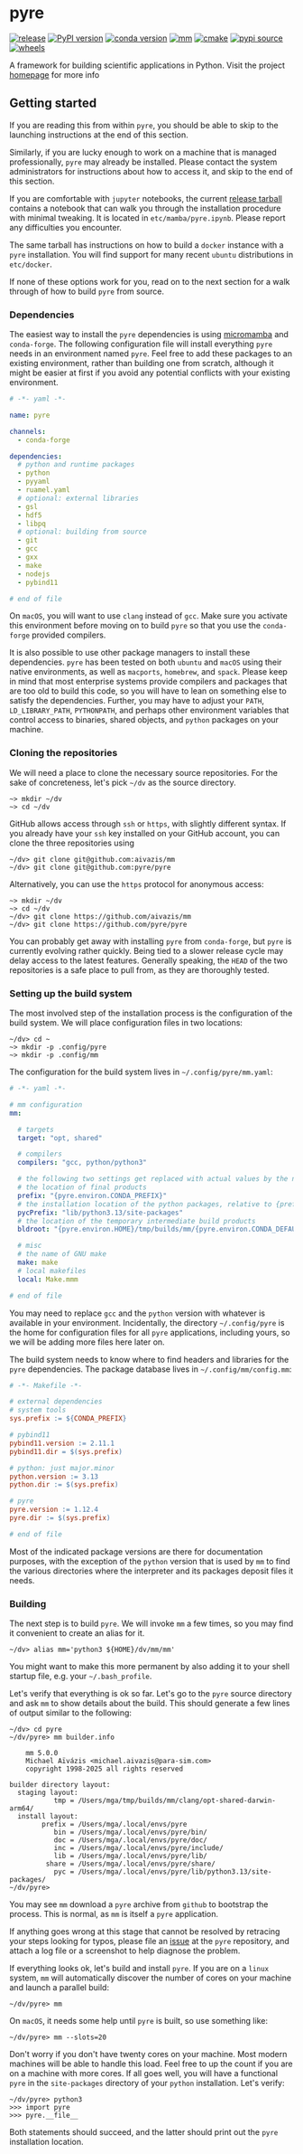 # pyre

[![release](https://img.shields.io/github/v/release/pyre/pyre)](https://github.com/pyre/pyre/releases)
[![PyPI version](https://badge.fury.io/py/pyre.svg)](https://badge.fury.io/py/pyre)
[![conda version](https://img.shields.io/conda/vn/conda-forge/pyre)](https://github.com/conda-forge/pyre-feedstock)
[![mm](https://github.com/pyre/pyre/actions/workflows/mm.yaml/badge.svg)](https://github.com/pyre/pyre/actions/workflows/mm.yaml)
[![cmake](https://github.com/pyre/pyre/actions/workflows/cmake.yaml/badge.svg)](https://github.com/pyre/pyre/actions/workflows/cmake.yaml)
[![pypi source](https://github.com/pyre/pyre/actions/workflows/pypi-source.yaml/badge.svg)](https://github.com/pyre/pyre/actions/workflows/pypi-source.yaml)
[![wheels](https://github.com/pyre/pyre/actions/workflows/pypi-wheels.yaml/badge.svg)](https://github.com/pyre/pyre/actions/workflows/pypi-wheels.yaml)

A framework for building scientific applications in Python. Visit the project [homepage](http://pyre.orthologue.com) for more info

## Getting started

If you are reading this from within `pyre`, you should be able to skip to the launching
instructions at the end of this section.

Similarly, if you are lucky enough to work on a machine that is managed professionally, `pyre` may
already be installed. Please contact the system administrators for instructions about how to access
it, and skip to the end of this section.

If you are comfortable with `jupyter` notebooks, the current
[release tarball](https://github.com/aivazis/pyre/archive/refs/tags/v1.12.5.tar.gz)
contains a notebook that can walk you through the installation procedure with minimal tweaking.
It is located in `etc/mamba/pyre.ipynb`. Please report any difficulties you encounter.

The same tarball has instructions on how to build a `docker` instance with a `pyre` installation.
You will find support for many recent `ubuntu` distributions in `etc/docker`.

If none of these options work for you, read on to the next section for a walk through of how to
build `pyre` from source.

### Dependencies

The easiest way to install the `pyre` dependencies is using
[micromamba](https://mamba.readthedocs.io/en/latest/installation/micromamba-installation.html) and
 `conda-forge`. The following configuration file will install everything `pyre` needs in an
environment named `pyre`. Feel free to add these packages to an existing environment, rather than
building one from scratch, although it might be easier at first if you avoid any potential conflicts
with your existing environment.

``` yaml
# -*- yaml -*-

name: pyre

channels:
  - conda-forge

dependencies:
  # python and runtime packages
  - python
  - pyyaml
  - ruamel.yaml
  # optional: external libraries
  - gsl
  - hdf5
  - libpq
  # optional: building from source
  - git
  - gcc
  - gxx
  - make
  - nodejs
  - pybind11

# end of file
```

On `macOS`, you will want to use `clang` instead of `gcc`. Make sure you activate this environment
before moving on to build `pyre` so that you use the `conda-forge` provided compilers.

It is also possible to use other package managers to install these dependencies. `pyre`
has been tested on both `ubuntu` and `macOS` using their native environments, as well as
`macports`, `homebrew`, and `spack`. Please keep in mind that most enterprise systems provide
compilers and packages that are too old to build this code, so you will have to lean on something
else to satisfy the dependencies. Further, you may have to adjust your `PATH`, `LD_LIBRARY_PATH`,
`PYTHONPATH`, and perhaps other environment variables that control access to binaries, shared
objects, and `python` packages on your machine.

### Cloning the repositories

We will need a place to clone the necessary source repositories. For the sake of concreteness, let's
pick `~/dv` as the source directory.

``` text
~> mkdir ~/dv
~> cd ~/dv
```

GitHub allows access through `ssh` or `https`, with slightly different syntax. If you already have
your `ssh` key installed on your GitHub account, you can clone the three repositories using

``` text
~/dv> git clone git@github.com:aivazis/mm
~/dv> git clone git@github.com:pyre/pyre
```

Alternatively, you can use the `https` protocol for anonymous access:

``` text
~> mkdir ~/dv
~> cd ~/dv
~/dv> git clone https://github.com/aivazis/mm
~/dv> git clone https://github.com/pyre/pyre
```

You can probably get away with installing `pyre` from `conda-forge`, but `pyre` is
currently evolving rather quickly. Being tied to a slower release cycle may delay access to
the latest features. Generally speaking, the `HEAD` of the two repositories is a safe place to
pull from, as they are thoroughly tested.

### Setting up the build system

The most involved step of the installation process is the configuration of the build system.
We will place configuration files in two locations:

``` text
~/dv> cd ~
~> mkdir -p .config/pyre
~> mkdir -p .config/mm
```

The configuration for the build system lives in `~/.config/pyre/mm.yaml`:
``` yaml
# -*- yaml -*-

# mm configuration
mm:

  # targets
  target: "opt, shared"

  # compilers
  compilers: "gcc, python/python3"

  # the following two settings get replaced with actual values by the notebook
  # the location of final products
  prefix: "{pyre.environ.CONDA_PREFIX}"
  # the installation location of the python packages, relative to {prefix}
  pycPrefix: "lib/python3.13/site-packages"
  # the location of the temporary intermediate build products
  bldroot: "{pyre.environ.HOME}/tmp/builds/mm/{pyre.environ.CONDA_DEFAULT_ENV}"

  # misc
  # the name of GNU make
  make: make
  # local makefiles
  local: Make.mmm

# end of file
```

You may need to replace `gcc` and the `python` version with whatever is available in your
environment. Incidentally, the directory `~/.config/pyre` is the home for configuration files for
all `pyre` applications, including yours, so we will be adding more files here later on.

The build system needs to know where to find headers and libraries for the `pyre` dependencies. The
package database lives in `~/.config/mm/config.mm`:

``` makefile
# -*- Makefile -*-

# external dependencies
# system tools
sys.prefix := ${CONDA_PREFIX}

# pybind11
pybind11.version := 2.11.1
pybind11.dir = $(sys.prefix)

# python: just major.minor
python.version := 3.13
python.dir := $(sys.prefix)

# pyre
pyre.version := 1.12.4
pyre.dir := $(sys.prefix)

# end of file
```

Most of the indicated package versions are there for documentation purposes, with the exception
of the `python` version that is used by `mm` to find the various directories where the interpreter
and its packages deposit files it needs.

### Building

The next step is to build `pyre`. We will invoke `mm` a few times, so you may find
it convenient to create an alias for it.

``` text
~/dv> alias mm='python3 ${HOME}/dv/mm/mm'
```

You might want to make this more permanent by also adding it to your shell startup file, e.g. your
`~/.bash_profile`.

Let's verify that everything is ok so far. Let's go to the `pyre` source directory and ask `mm` to
show details about the build. This should generate a few lines of output similar to the
following:

``` text
~/dv> cd pyre
~/dv/pyre> mm builder.info

    mm 5.0.0
    Michael Aïvázis <michael.aivazis@para-sim.com>
    copyright 1998-2025 all rights reserved

builder directory layout:
  staging layout:
           tmp = /Users/mga/tmp/builds/mm/clang/opt-shared-darwin-arm64/
  install layout:
        prefix = /Users/mga/.local/envs/pyre
           bin = /Users/mga/.local/envs/pyre/bin/
           doc = /Users/mga/.local/envs/pyre/doc/
           inc = /Users/mga/.local/envs/pyre/include/
           lib = /Users/mga/.local/envs/pyre/lib/
         share = /Users/mga/.local/envs/pyre/share/
           pyc = /Users/mga/.local/envs/pyre/lib/python3.13/site-packages/
~/dv/pyre>
```

You may see `mm` download a `pyre` archive from `github` to bootstrap the process. This is normal,
as `mm` is itself a `pyre` application.

If anything goes wrong at this stage that cannot be resolved by retracing your steps looking for
typos, please file an [issue](https://github.com/pyre/pyre/issues) at the `pyre`
repository, and attach a log file or a screenshot to help diagnose the problem.

If everything looks ok, let's build and install `pyre`. If you are on a `linux` system, `mm` will
automatically discover the number of cores on your machine and launch a parallel build:

``` text
~/dv/pyre> mm
```

On `macOS`, it needs some help until `pyre` is built, so use something like:

``` text
~/dv/pyre> mm --slots=20
```

Don't worry if you don't have twenty cores on your machine. Most modern machines will be able to
handle this load. Feel free to up the count if you are on a machine with more cores. If all goes
well, you will have a functional `pyre` in the `site-packages` directory of your `python`
installation. Let's verify:

``` text
~/dv/pyre> python3
>>> import pyre
>>> pyre.__file__
```

Both statements should succeed, and the latter should print out the `pyre` installation location.

[comment]: <> (end of file)
